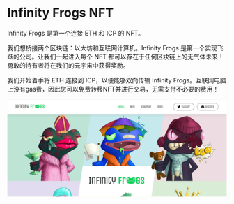 # Infinity Frogs NFT

Infinity Frogs 是第一个连接 ETH 和 ICP 的 NFT。

我们想桥接两个区块链：以太坊和互联网计算机。Infinity Frogs 是第一个实现飞跃的公司。让我们一起进入每个 NFT 都可以存在于任何区块链上的无气体未来！勇敢的持有者将在我们的元宇宙中获得奖励。

我们开始着手将 ETH 连接到 ICP，以便能够双向传输 Infinity Frogs。互联网电脑上没有gas费，因此您可以免费转移NFT并进行交易，无需支付不必要的费用！

![nft](01.png)


